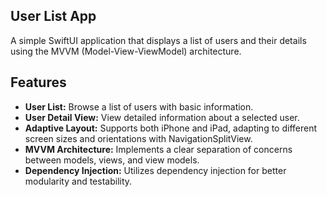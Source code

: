 ## User List App

A simple SwiftUI application that displays a list of users and their details using the MVVM (Model-View-ViewModel) architecture.

## Features
- **User List:** Browse a list of users with basic information.
- **User Detail View:** View detailed information about a selected user.
- **Adaptive Layout:** Supports both iPhone and iPad, adapting to different screen sizes and orientations with NavigationSplitView.
- **MVVM Architecture:** Implements a clear separation of concerns between models, views, and view models.
- **Dependency Injection:** Utilizes dependency injection for better modularity and testability.
